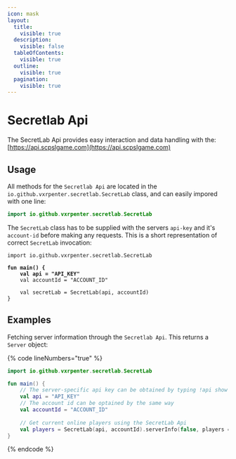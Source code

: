```yaml
---
icon: mask
layout:
  title:
    visible: true
  description:
    visible: false
  tableOfContents:
    visible: true
  outline:
    visible: true
  pagination:
    visible: true
---
```


# Secretlab Api

The SecretLab Api provides easy interaction and data handling with the:  [https://api.scpslgame.com](https://api.scpslgame.com)

## Usage

All methods for the `Secretlab Api` are located in the `io.github.vxrpenter.secretlab.SecretLab` class, and can easily impored with one line:

```kotlin
import io.github.vxrpenter.secretlab.SecretLab
```

The `SecretLab` class has to be supplied with the servers `api-key` and it's `account-id` before making any requests. This is a short representation of correct `SecretLab` invocation:

<pre class="language-kotlin"><code class="lang-kotlin">import io.github.vxrpenter.secretlab.SecretLab
<strong>
</strong><strong>fun main() {
</strong><strong>    val api = "API_KEY"
</strong>    val accountId = "ACCOUNT_ID"
    
    val secretLab = SecretLab(api, accountId)
}
</code></pre>

## Examples

Fetching server information through the `Secretlab Api`. This returns a `Server` object:

{% code lineNumbers="true" %}
```kotlin
import io.github.vxrpenter.secretlab.SecretLab

fun main() {
    // The server-specific api key can be obtained by typing !api show into the server console
    val api = "API_KEY"
    // The account id can be optained by the same way
    val accountId = "ACCOUNT_ID"
    
    // Get current online players using the SecretLab Api
    val players = SecretLab(api, accountId).serverInfo(false, players = true)?.servers?.get(0)?.players
}
```
{% endcode %}
